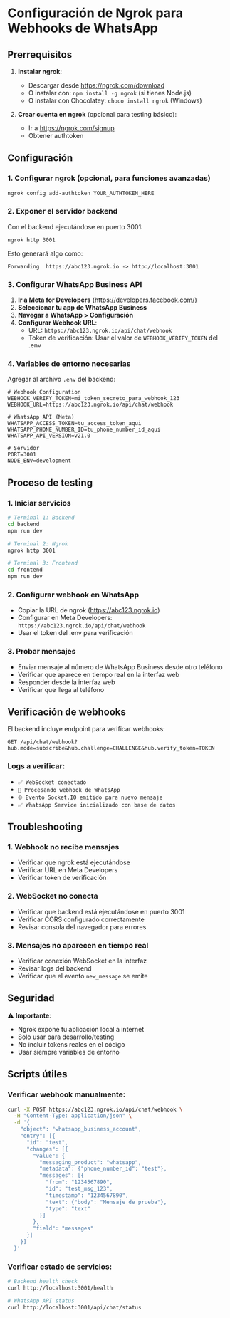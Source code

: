 # Configuración de Ngrok para Webhooks de WhatsApp

## Prerrequisitos

1. **Instalar ngrok**: 
   - Descargar desde https://ngrok.com/download
   - O instalar con: `npm install -g ngrok` (si tienes Node.js)
   - O instalar con Chocolatey: `choco install ngrok` (Windows)

2. **Crear cuenta en ngrok** (opcional para testing básico):
   - Ir a https://ngrok.com/signup
   - Obtener authtoken

## Configuración

### 1. Configurar ngrok (opcional, para funciones avanzadas)
```bash
ngrok config add-authtoken YOUR_AUTHTOKEN_HERE
```

### 2. Exponer el servidor backend
Con el backend ejecutándose en puerto 3001:
```bash
ngrok http 3001
```

Esto generará algo como:
```
Forwarding  https://abc123.ngrok.io -> http://localhost:3001
```

### 3. Configurar WhatsApp Business API

1. **Ir a Meta for Developers** (https://developers.facebook.com/)
2. **Seleccionar tu app de WhatsApp Business**
3. **Navegar a WhatsApp > Configuración**
4. **Configurar Webhook URL**:
   - URL: `https://abc123.ngrok.io/api/chat/webhook`
   - Token de verificación: Usar el valor de `WEBHOOK_VERIFY_TOKEN` del .env

### 4. Variables de entorno necesarias

Agregar al archivo `.env` del backend:

```env
# Webhook Configuration
WEBHOOK_VERIFY_TOKEN=mi_token_secreto_para_webhook_123
WEBHOOK_URL=https://abc123.ngrok.io/api/chat/webhook

# WhatsApp API (Meta)
WHATSAPP_ACCESS_TOKEN=tu_access_token_aqui
WHATSAPP_PHONE_NUMBER_ID=tu_phone_number_id_aqui
WHATSAPP_API_VERSION=v21.0

# Servidor
PORT=3001
NODE_ENV=development
```

## Proceso de testing

### 1. Iniciar servicios
```bash
# Terminal 1: Backend
cd backend
npm run dev

# Terminal 2: Ngrok
ngrok http 3001

# Terminal 3: Frontend  
cd frontend
npm run dev
```

### 2. Configurar webhook en WhatsApp
- Copiar la URL de ngrok (https://abc123.ngrok.io)
- Configurar en Meta Developers: `https://abc123.ngrok.io/api/chat/webhook`
- Usar el token del .env para verificación

### 3. Probar mensajes
- Enviar mensaje al número de WhatsApp Business desde otro teléfono
- Verificar que aparece en tiempo real en la interfaz web
- Responder desde la interfaz web
- Verificar que llega al teléfono

## Verificación de webhooks

El backend incluye endpoint para verificar webhooks:
```
GET /api/chat/webhook?hub.mode=subscribe&hub.challenge=CHALLENGE&hub.verify_token=TOKEN
```

### Logs a verificar:
- `✅ WebSocket conectado`
- `📨 Procesando webhook de WhatsApp`
- `🌐 Evento Socket.IO emitido para nuevo mensaje`
- `✅ WhatsApp Service inicializado con base de datos`

## Troubleshooting

### 1. Webhook no recibe mensajes
- Verificar que ngrok está ejecutándose
- Verificar URL en Meta Developers
- Verificar token de verificación

### 2. WebSocket no conecta
- Verificar que backend está ejecutándose en puerto 3001
- Verificar CORS configurado correctamente
- Revisar consola del navegador para errores

### 3. Mensajes no aparecen en tiempo real
- Verificar conexión WebSocket en la interfaz
- Revisar logs del backend
- Verificar que el evento `new_message` se emite

## Seguridad

⚠️ **Importante**: 
- Ngrok expone tu aplicación local a internet
- Solo usar para desarrollo/testing
- No incluir tokens reales en el código
- Usar siempre variables de entorno

## Scripts útiles

### Verificar webhook manualmente:
```bash
curl -X POST https://abc123.ngrok.io/api/chat/webhook \
  -H "Content-Type: application/json" \
  -d '{
    "object": "whatsapp_business_account",
    "entry": [{
      "id": "test",
      "changes": [{
        "value": {
          "messaging_product": "whatsapp",
          "metadata": {"phone_number_id": "test"},
          "messages": [{
            "from": "1234567890",
            "id": "test_msg_123",
            "timestamp": "1234567890",
            "text": {"body": "Mensaje de prueba"},
            "type": "text"
          }]
        },
        "field": "messages"
      }]
    }]
  }'
```

### Verificar estado de servicios:
```bash
# Backend health check
curl http://localhost:3001/health

# WhatsApp API status
curl http://localhost:3001/api/chat/status
``` 